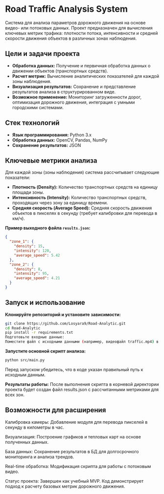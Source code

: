 # Road Traffic Analysis System

Система для анализа параметров дорожного движения на основе видео- или потоковых данных. Проект предназначен для вычисления ключевых метрик трафика: плотности потока, интенсивности и средней скорости движения объектов в различных зонах наблюдения.

## Цели и задачи проекта

-   **Обработка данных:** Получение и первичная обработка данных о движении объектов (транспортных средств).
-   **Расчет метрик:** Вычисление аналитических показателей для каждой зоны наблюдения.
-   **Визуализация результатов:** Сохранение и представление результатов анализа в структурированном виде.
-   **Возможное применение:** Мониторинг загруженности дорог, оптимизация дорожного движения, интеграция с умными городскими системами.

##  Стек технологий

-   **Язык программирования:** Python 3.x
-   **Обработка данных:** OpenCV, Pandas, NumPy
-   **Сохранение результатов:** JSON

## Ключевые метрики анализа

Для каждой зоны (зоны наблюдения) система рассчитывает следующие показатели:
-   **Плотность (Density):** Количество транспортных средств на единицу площади зоны.
-   **Интенсивность (Intensity):** Количество транспортных средств, проходящих через зону за единицу времени.
-   **Средняя скорость (Average Speed):** Средняя скорость движения объектов в пикселях в секунду (требует калибровки для перевода в км/ч).


**Пример выходного файла `results.json`:**
```json
{
  "zone_1": {
    "density": 15,
    "intensity": 120,
    "average_speed": 5.42
  },
  "zone_2": {
    "density": 8,
    "intensity": 95,
    "average_speed": 4.21
  }
}
```

## Запуск и использование

**Клонируйте репозиторий и установите зависимости:**

```bash
git clone https://github.com/Losyara9/Road-Analytic.git
cd Road-Analytic
pip install -r requirements.txt
Подготовьте входные данные:
Поместите файл с исходными данными (например, видеофайл traffic.mp4) в папку data/.
```
**Запустите основной скрипт анализа:**

```bash
python src/main.py
```
Перед запуском убедитесь, что в коде указан правильный путь к исходным данным.

**Результаты работы:**
После выполнения скрипта в корневой директории проекта будет создан файл results.json с рассчитанными метриками для всех зон.

## Возможности для расширения
Калибровка камеры: Добавление модуля для перевода пикселей в секунду в километры в час.

Визуализация: Построение графиков и тепловых карт на основе полученных данных.

База данных: Сохранение результатов в БД для долгосрочного мониторинга и анализа трендов.

Real-time обработка: Модификация скрипта для работы с потоковым видео.

Статус проекта: Завершен как учебный MVP. Код демонстрирует подход к расчету базовых метрик дорожного движения.
